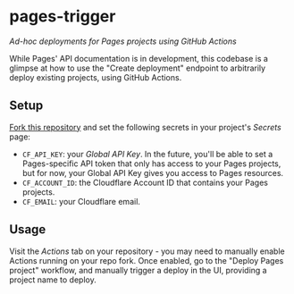 # pages-trigger

_Ad-hoc deployments for Pages projects using GitHub Actions_

While Pages' API documentation is in development, this codebase is a glimpse at how to use the "Create deployment" endpoint to arbitrarily deploy existing projects, using GitHub Actions.

## Setup

[Fork this repository](https://github.com/signalnerve/pages-trigger/fork) and set the following secrets in your project's _Secrets_ page:

- `CF_API_KEY`: your _Global API Key_. In the future, you'll be able to set a Pages-specific API token that only has access to your Pages projects, but for now, your Global API Key gives you access to Pages resources.
- `CF_ACCOUNT_ID`: the Cloudflare Account ID that contains your Pages projects.
- `CF_EMAIL`: your Cloudflare email.

## Usage

Visit the _Actions_ tab on your repository - you may need to manually enable Actions running on your repo fork. Once enabled, go to the "Deploy Pages project" workflow, and manually trigger a deploy in the UI, providing a project name to deploy.